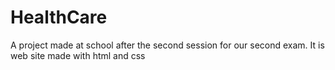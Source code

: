 # HealthCare
A project made at school after the second session for our second exam. It is web site made with html and css
